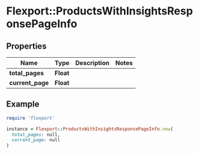 # Flexport::ProductsWithInsightsResponsePageInfo

## Properties

| Name | Type | Description | Notes |
| ---- | ---- | ----------- | ----- |
| **total_pages** | **Float** |  |  |
| **current_page** | **Float** |  |  |

## Example

```ruby
require 'flexport'

instance = Flexport::ProductsWithInsightsResponsePageInfo.new(
  total_pages: null,
  current_page: null
)
```

